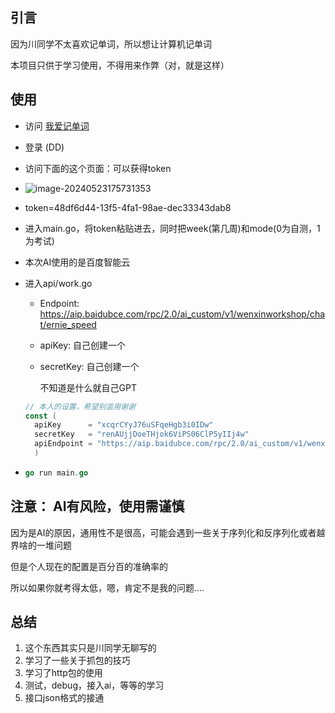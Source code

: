 ## 引言

因为川同学不太喜欢记单词，所以想让计算机记单词

本项目只供于学习使用，不得用来作弊（对，就是这样）

## 使用

* 访问 [我爱记单词](https://skl.hduhelp.com/#/english/list)
* 登录 (DD)
* 访问下面的这个页面：可以获得token
* ![image-20240523175731353](https://echin-h.oss-cn-hangzhou.aliyuncs.com/img/image-20240523175731353.png)

* token=48df6d44-13f5-4fa1-98ae-dec33343dab8

* 进入main.go，将token粘贴进去，同时把week(第几周)和mode(0为自测，1为考试)

* 本次AI使用的是百度智能云

* 进入api/work.go

    * Endpoint: https://aip.baidubce.com/rpc/2.0/ai_custom/v1/wenxinworkshop/chat/ernie_speed

    * apiKey: 自己创建一个

    * secretKey: 自己创建一个

      不知道是什么就自己GPT

  ````go
  // 本人的设置，希望别滥用谢谢
  const (
  	apiKey      = "xcqrCYyJ76uSFqeHgb3i0IDw"
  	secretKey   = "renAUjjDoeTHjok6ViPS06ClP5yIIj4w"
  	apiEndpoint = "https://aip.baidubce.com/rpc/2.0/ai_custom/v1/wenxinworkshop/chat/ernie_speed"
  	)
  ````

* ```go
  go run main.go
  ```

## 注意： AI有风险，使用需谨慎
因为是AI的原因，通用性不是很高，可能会遇到一些关于序列化和反序列化或者越界啥的一堆问题

但是个人现在的配置是百分百的准确率的

所以如果你就考得太低，嗯，肯定不是我的问题....

## 总结

1. 这个东西其实只是川同学无聊写的
2. 学习了一些关于抓包的技巧
3. 学习了http包的使用
4. 测试，debug，接入ai，等等的学习
5. 接口json格式的接通
